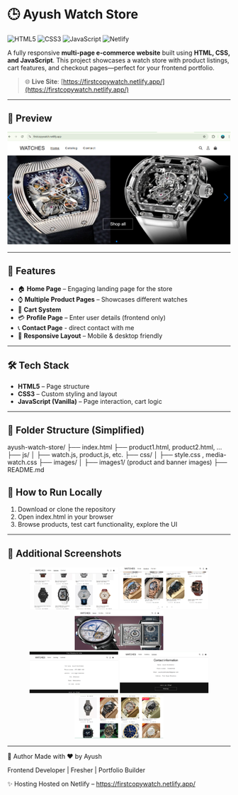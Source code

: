 # 🕒 Ayush Watch Store
![HTML5](https://img.shields.io/badge/HTML5-E34F26?style=for-the-badge&logo=html5&logoColor=white)
![CSS3](https://img.shields.io/badge/CSS3-1572B6?style=for-the-badge&logo=css3&logoColor=white)
![JavaScript](https://img.shields.io/badge/JavaScript-F7DF1E?style=for-the-badge&logo=javascript&logoColor=black)
![Netlify](https://img.shields.io/badge/Hosted_on-Netlify-00C7B7?style=for-the-badge&logo=netlify&logoColor=white)


A fully responsive **multi-page e-commerce website** built using **HTML, CSS, and JavaScript**. This project showcases a watch store with product listings, cart features, and checkout pages—perfect for your frontend portfolio.

> 🌐 **Live Site**: [https://firstcopywatch.netlify.app/](https://firstcopywatch.netlify.app/)

---

## 📸 Preview

![screenshot](images1/watch-preview.png) <!-- Replace with your actual image path or remove this line -->

---

## 🚀 Features

- 🏠 **Home Page** – Engaging landing page for the store
- ⌚ **Multiple Product Pages** – Showcases different watches
- 🛒 **Cart System** 
- 💳 **Profile Page** – Enter user details (frontend only)
- 📞 **Contact Page** - direct contact with me
- 📱 **Responsive Layout** – Mobile & desktop friendly

---

## 🛠️ Tech Stack

- **HTML5** – Page structure
- **CSS3** – Custom styling and layout
- **JavaScript (Vanilla)** – Page interaction, cart logic

---

## 📁 Folder Structure (Simplified)

ayush-watch-store/
├── index.html
├── product1.html, product2.html, ...
├── js/
│ ├── watch.js, product.js, etc.
├── css/
│ ├── style.css , media-watch.css
├── images/
│ ├── images1/ (product and banner images)
├── README.md


## 🧪 How to Run Locally

1. Download or clone the repository
2. Open index.html in your browser
3. Browse products, test cart functionality, explore the UI
---

## 📸 Additional Screenshots

<div align="center">
<img src="./images1/img1.png" width="200" />
<img src="./images1/img2.png" width="200" />
<img src="./images1/img3.png" width="200" />
<br/>
<img src="./images1/img4.png" width="200" />
<img src="./images1/img5.png" width="200" />
<img src="./images1/img6.png" width="200" />
</div>

---

📢 Author
Made with ❤️ by Ayush

Frontend Developer | Fresher | Portfolio Builder

✨ Hosting
Hosted on Netlify – https://firstcopywatch.netlify.app/
